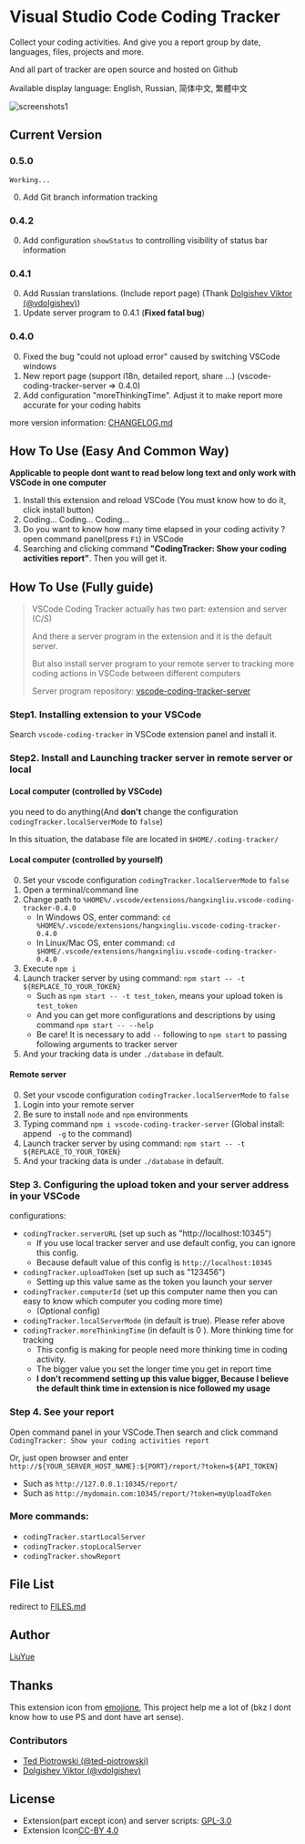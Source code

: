 # Visual Studio Code Coding Tracker

Collect your coding activities. And give you a report group by date, languages, files, projects and more.

And all part of tracker are open source and hosted on Github

Available display language: English, Russian, 简体中文, 繁體中文

![screenshots1](https://raw.githubusercontent.com/hangxingliu/vscode-coding-tracker-server/master/screenshots/1.png)

## Current Version

### 0.5.0

`Working...`

0. Add Git branch information tracking

### 0.4.2

0. Add configuration `showStatus` to controlling visibility of status bar information

### 0.4.1

0. Add Russian translations. (Include report page) (Thank [Dolgishev Viktor (@vdolgishev)][vdolgishev])
1. Update server program to 0.4.1 (**Fixed fatal bug**)

### 0.4.0

0. Fixed the bug "could not upload error" caused by switching VSCode windows
1. New report page (support i18n, detailed report, share ...) (vscode-coding-tracker-server => 0.4.0)
2. Add configuration "moreThinkingTime". Adjust it to make report more accurate for your coding habits

more version information: [CHANGELOG.md](CHANGELOG.md)

## How To Use (Easy And Common Way)

**Applicable to people dont want to read below long text and only work with VSCode in one computer**

1. Install this extension and reload VSCode (You must know how to do it, click install button)
2. Coding...  Coding...  Coding... 
3. Do you want to know how many time elapsed in your coding activity ? open command panel(press `F1`) in VSCode
4. Searching and clicking command **"CodingTracker: Show your coding activities report"**. Then you will get it.

## How To Use (Fully guide)

> VSCode Coding Tracker actually has two part: extension and server (C/S)
>
> And there a server program in the extension and it is the default server.
> 
> But also install server program to your remote server to tracking more coding actions in VSCode between different computers
>
> Server program repository: [vscode-coding-tracker-server](https://github.com/hangxingliu/vscode-coding-tracker-server)

### Step1. Installing extension to your VSCode

Search `vscode-coding-tracker` in VSCode extension panel and install it.

### Step2. Install and Launching tracker server in remote server or local

#### Local computer (controlled by VSCode)

you need to do anything(And **don't** change the configuration `codingTracker.localServerMode` to `false`)

In this situation, the database file are located in `$HOME/.coding-tracker/`

#### Local computer (controlled by yourself)

0. Set your vscode configuration `codingTracker.localServerMode` to `false`
1. Open a terminal/command line
2. Change path to `%HOME%/.vscode/extensions/hangxingliu.vscode-coding-tracker-0.4.0`
	- In Windows OS, enter command: `cd %HOME%/.vscode/extensions/hangxingliu.vscode-coding-tracker-0.4.0`
	- In Linux/Mac OS, enter command: `cd $HOME/.vscode/extensions/hangxingliu.vscode-coding-tracker-0.4.0`
3. Execute `npm i`
4. Launch tracker server by using command: `npm start -- -t ${REPLACE_TO_YOUR_TOKEN}`
	- Such as `npm start -- -t test_token`, means your upload token is `test_token`
	- And you can get more configurations and descriptions by using command `npm start -- --help`
	- Be care! It is necessary to add `--` following to `npm start` to passing following arguments to tracker server
5. And your tracking data is under `./database` in default.

#### Remote server

0. Set your vscode configuration `codingTracker.localServerMode` to `false`
1. Login into your remote server
2. Be sure to install `node` and `npm` environments
3. Typing command `npm i vscode-coding-tracker-server` (Global install: append ` -g` to the command)
4. Launch tracker server by using command: `npm start -- -t ${REPLACE_TO_YOUR_TOKEN}`
5. And your tracking data is under `./database` in default.

### Step 3. Configuring the upload token and your server address in your VSCode

configurations:

- `codingTracker.serverURL` (set up such as "http://localhost:10345")
	- If you use local tracker server and use default config, you can ignore this config.
	- Because default value of this config is `http://localhost:10345` 
- `codingTracker.uploadToken` (set up such as "123456")
	- Setting up this value same as the token you launch your server
- `codingTracker.computerId` (set up this computer name then you can easy to know which computer you coding more time)
	- (Optional config)
- `codingTracker.localServerMode` (in default is true). Please refer above
- `codingTracker.moreThinkingTime` (in default is 0 ). More thinking time for tracking
	- This config is making for people need more thinking time in coding activity.
	- The bigger value you set the longer time you get in report time
	- **I don't recommend setting up this value bigger, Because I believe the default think time in extension is nice followed my usage**

### Step 4. See your report

Open command panel in your VSCode.Then search and click command `CodingTracker: Show your coding activities report`

Or, just open browser and enter `http://${YOUR_SERVER_HOST_NAME}:${PORT}/report/?token=${API_TOKEN}`

- Such as `http://127.0.0.1:10345/report/`
- Such as `http://mydomain.com:10345/report/?token=myUploadToken`

### More commands:

- `codingTracker.startLocalServer` 
- `codingTracker.stopLocalServer` 
- `codingTracker.showReport`

## File List

redirect to [FILES.md](FILES.md)

## Author

[LiuYue](https://github.com/hangxingliu)

## Thanks

This extension icon from [emojione](http://emojione.com/), This project help me a lot of (bkz I dont know how to use PS and dont have art sense).

### Contributors

- [Ted Piotrowski (@ted-piotrowski)][ted-piotrowski]
- [Dolgishev Viktor (@vdolgishev)][vdolgishev]

## License

- Extension(part except icon) and server scripts: [GPL-3.0](LICENSE)
- Extension Icon[CC-BY 4.0](http://emojione.com/licensing/)

[vdolgishev]: https://github.com/vdolgishev
[ted-piotrowski]: https://github.com/ted-piotrowski